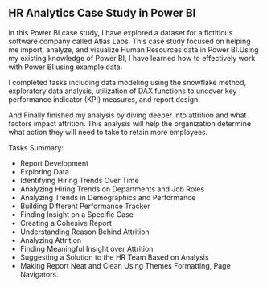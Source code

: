 ## HR Analytics Case Study in Power BI

In this Power BI case study, I have explored a dataset for a fictitious software company called Atlas Labs. This case study focused on helping me import, analyze, and visualize Human Resources data in Power BI.Using my existing knowledge of Power BI, I have learned how to effectively work with Power BI using example data.

I completed tasks including data modeling using the snowflake method, exploratory data analysis, utilization of DAX functions to uncover key performance indicator (KPI) measures, and report design.

And Finally finished my analysis by diving deeper into attrition and what factors impact attrition. This analysis will help the organization determine what action they will need to take to retain more employees.

Tasks Summary:

* Report Development
* Exploring Data
* Identifying Hiring Trends Over Time
* Analyzing Hiring Trends on Departments and Job Roles
* Analyzing Trends in Demographics and Performance
* Building Different Performance Tracker
* Finding Insight on a Specific Case
* Creating a Cohesive Report
* Understanding Reason Behind Attrition
* Analyzing Attrition
* Finding Meaningful Insight over Attrition
* Suggesting a Solution to the HR Team Based on  Analysis
* Making  Report Neat and Clean Using Themes Formatting, Page Navigators.
